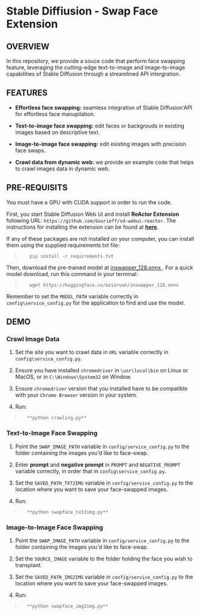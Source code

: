 # Stable Diffiusion - Swap Face Extension 

## **OVERVIEW**
In this repository, we provide a souce code that perform face swapping feature, leveraging the cutting-edge text-to-image and image-to-image capabilities of Stable Diffusion through a streamlined API intergration. 

## **FEATURES**

* **Effortless face swapping:** seamless integration of Stable Diffusion'API for effortless face manupilation. 

* **Text-to-image face swapping:** edit faces or backgrouds in existing images based on descriptive text. 

* **Image-to-image face swapping:** edit existing images with precision face swaps.

* **Crawl data from dynamic web:** we provide an example code that helps to crawl images data in dynamic web. 

## **PRE-REQUISITS** 
You must have a GPU with CUDA support in order to run the code. 

First, you start Stable Diffusion Web Ui and install **ReActor Extension** following URL:  ```https://github.com/Gourieff/sd-webui-reactor```. The instructions for installing the extension can be found at [**here**](https://www.nextdiffusion.ai/tutorials/how-to-face-swap-in-stable-diffusion-with-reactor-extension).

If any of these packages are not installed on your computer, you can install them using the supplied requirements.txt file: 
>        pip install -r requirements.txt

Then, download the pre-trained model at [inswapper_128.onnx
](https://huggingface.co/ezioruan/inswapper_128.onnx/tree/main). For a quick model download, run this command in your terminal:  
>        wget https://huggingface.co/ezioruan/inswapper_128.onnx

Remember to set the `MODEL_PATH` variable correctly in `config\service_config.py` for the application to find and use the model.

## **DEMO** 
### Crawl Image Data
1. Set the site you want to crawl data in `URL` variable correctly in `config\service_config.py`.

2. Ensure you have installed `chromedriver` in `\usr\local\bin` on Linux or MacOS, or in `C:\Windows\System32` on Window. 

3. Ensure `chromedriver` version that you installed have to be compatible with your `Chrome Browser` version in your system. 

4. Run: 
>       **python crawling.py**

### Text-to-Image Face Swapping
1. Point the `SWAP_IMAGE_PATH` variable in `config/service_config.py` to the folder containing the images you'd like to face-swap.

2. Enter **prompt** and **negative prompt** in `PROMPT` and `NEGATIVE_PROMPT` variable correctly, in order that in `config\service_config.py`.

3. Set the `SAVED_PATH_TXT2IMG` variable in `config/service_config.py` to the location where you want to save your face-swapped images.

4. Run: 
>       **python swapface_txt2img.py**

### Image-to-Image Face Swapping 
1. Point the `SWAP_IMAGE_PATH` variable in `config/service_config.py` to the folder containing the images you'd like to face-swap.

2. Set the `SOURCE_IMAGE` variable to the folder holding the face you wish to transplant.

3. Set the `SAVED_PATH_IMG2IMG` variable in `config/service_config.py` to the location where you want to save your face-swapped images.

4. Run: 
>       **python swapface_img2img.py**




